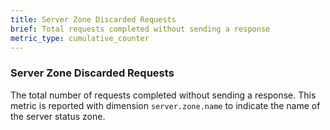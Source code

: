 ```yaml
---
title: Server Zone Discarded Requests
brief: Total requests completed without sending a response
metric_type: cumulative_counter
---
```

### Server Zone Discarded Requests
The total number of requests completed without sending a response. This metric is reported with dimension `server.zone.name` to indicate
the name of the server status zone.
